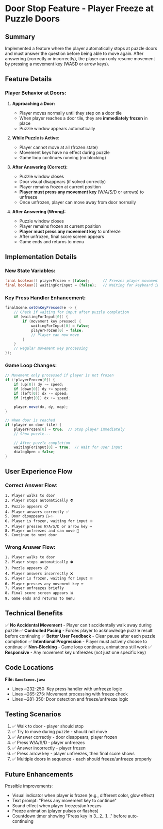 # Door Stop Feature - Player Freeze at Puzzle Doors

## Summary
Implemented a feature where the player automatically stops at puzzle doors and must answer the question before being able to move again. After answering (correctly or incorrectly), the player can only resume movement by pressing a movement key (WASD or arrow keys).

## Feature Details

### Player Behavior at Doors:

1. **Approaching a Door:**
   - Player moves normally until they step on a door tile
   - When player reaches a door tile, they are **immediately frozen** in place
   - Puzzle window appears automatically

2. **While Puzzle is Active:**
   - Player cannot move at all (frozen state)
   - Movement keys have no effect during puzzle
   - Game loop continues running (no blocking)

3. **After Answering (Correct):**
   - Puzzle window closes
   - Door visual disappears (if solved correctly)
   - Player remains frozen at current position
   - **Player must press any movement key** (W/A/S/D or arrows) to unfreeze
   - Once unfrozen, player can move away from door normally

4. **After Answering (Wrong):**
   - Puzzle window closes
   - Player remains frozen at current position
   - **Player must press any movement key** to unfreeze
   - After unfrozen, final score screen appears
   - Game ends and returns to menu

## Implementation Details

### New State Variables:
```java
final boolean[] playerFrozen = {false};      // Freezes player movement
final boolean[] waitingForInput = {false};   // Waiting for keyboard input
```

### Key Press Handler Enhancement:
```java
finalScene.setOnKeyPressed(e -> {
    // Check if waiting for input after puzzle completion
    if (waitingForInput[0]) {
        if (movement key pressed) {
            waitingForInput[0] = false;
            playerFrozen[0] = false;
            // Player can now move
        }
    }
    // Regular movement key processing
});
```

### Game Loop Changes:
```java
// Movement only processed if player is not frozen
if (!playerFrozen[0]) {
    if (up[0]) dy -= speed;
    if (down[0]) dy += speed;
    if (left[0]) dx -= speed;
    if (right[0]) dx += speed;
    
    player.move(dx, dy, map);
}

// When door is reached
if (player on door tile) {
    playerFrozen[0] = true;  // Stop player immediately
    // Show puzzle...
    
    // After puzzle completion
    waitingForInput[0] = true;  // Wait for user input
    dialogOpen = false;
}
```

## User Experience Flow

### Correct Answer Flow:
```
1. Player walks to door
2. Player stops automatically ⛔
3. Puzzle appears 📋
4. Player answers correctly ✅
5. Door disappears 🚪➡️✨
6. Player is frozen, waiting for input ⏸️
7. Player presses W/A/S/D or arrow key ⌨️
8. Player unfreezes and can move 🏃
9. Continue to next door
```

### Wrong Answer Flow:
```
1. Player walks to door
2. Player stops automatically ⛔
3. Puzzle appears 📋
4. Player answers incorrectly ❌
5. Player is frozen, waiting for input ⏸️
6. Player presses any movement key ⌨️
7. Player unfreezes briefly
8. Final score screen appears 📊
9. Game ends and returns to menu
```

## Technical Benefits

✅ **No Accidental Movement** - Player can't accidentally walk away during puzzle
✅ **Controlled Pacing** - Forces player to acknowledge puzzle result before continuing
✅ **Better User Feedback** - Clear pause after each puzzle completion
✅ **Intentional Progression** - Player must actively choose to continue
✅ **Non-Blocking** - Game loop continues, animations still work
✅ **Responsive** - Any movement key unfreezes (not just one specific key)

## Code Locations

**File: `GameScene.java`**
- Lines ~232-250: Key press handler with unfreeze logic
- Lines ~265-275: Movement processing with freeze check
- Lines ~281-350: Door detection and freeze/unfreeze logic

## Testing Scenarios

1. ✅ Walk to door - player should stop
2. ✅ Try to move during puzzle - should not move
3. ✅ Answer correctly - door disappears, player frozen
4. ✅ Press W/A/S/D - player unfreezes
5. ✅ Answer incorrectly - player frozen
6. ✅ Press arrow key - player unfreezes, then final score shows
7. ✅ Multiple doors in sequence - each should freeze/unfreeze properly

## Future Enhancements

Possible improvements:
- Visual indicator when player is frozen (e.g., different color, glow effect)
- Text prompt: "Press any movement key to continue"
- Sound effect when player freezes/unfreezes
- Freeze animation (player pulses or flashes)
- Countdown timer showing "Press key in 3...2...1..." before auto-continuing
